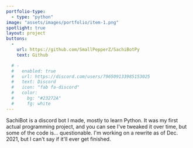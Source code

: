 ```yaml
---
portfolio-type:
  - type: "python"
image: "assets/images/portfolio/item-1.png"
spotlight: true
layout: project
buttons:
  -
    url: https://github.com/SmallPepperZ/SachiBotPy
    text: Github

  # -
  #   enabled: true
  #   url: https://discord.com/users/796509133985153025
  #   text: Discord
  #   icon: "fab fa-discord"
  #   color:
  #     bg: "#23272A"
  #     fg: white
---
```


SachiBot is a discord bot I made, mostly to learn Python. It was my first actual programming project, and you can see I've tweaked it over time, but some of the code is... questionable. I'm working on a rewrite as of Dec. 2021, but I can't say if it'll ever get finished.
